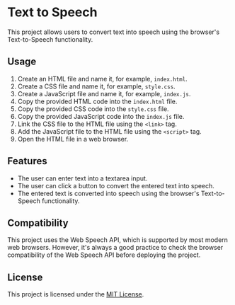 # Text to Speech

This project allows users to convert text into speech using the browser's Text-to-Speech functionality.

## Usage

1. Create an HTML file and name it, for example, `index.html`.
2. Create a CSS file and name it, for example, `style.css`.
3. Create a JavaScript file and name it, for example, `index.js`.
4. Copy the provided HTML code into the `index.html` file.
5. Copy the provided CSS code into the `style.css` file.
6. Copy the provided JavaScript code into the `index.js` file.
7. Link the CSS file to the HTML file using the `<link>` tag.
8. Add the JavaScript file to the HTML file using the `<script>` tag.
9. Open the HTML file in a web browser.

## Features

- The user can enter text into a textarea input.
- The user can click a button to convert the entered text into speech.
- The entered text is converted into speech using the browser's Text-to-Speech functionality.


## Compatibility

This project uses the Web Speech API, which is supported by most modern web browsers. However, it's always a good practice to check the browser compatibility of the Web Speech API before deploying the project.

## License

This project is licensed under the [MIT License](LICENSE).
